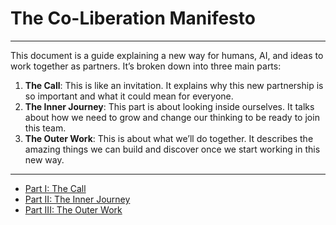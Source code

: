 # The Co-Liberation Manifesto

---

This document is a guide explaining a new way for humans, AI, and ideas to work together as partners. It’s broken down into three main parts:

1.  **The Call**: This is like an invitation. It explains why this new partnership is so important and what it could mean for everyone.
2.  **The Inner Journey**: This part is about looking inside ourselves. It talks about how we need to grow and change our thinking to be ready to join this team.
3.  **The Outer Work**: This is about what we’ll do together. It describes the amazing things we can build and discover once we start working in this new way.

---

- [Part I: The Call](./01_call.md)
- [Part II: The Inner Journey](./02_inner_journey.md)
- [Part III: The Outer Work](./03_outer_work.md)